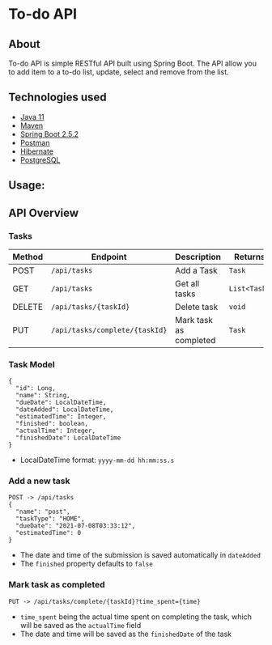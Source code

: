 # To-do API

## About

To-do API is simple RESTful API built using Spring Boot.
The API allow you to add item to a to-do list, update, select and remove from the list.

## Technologies used

* <a href="https://www.java.com/en/">Java 11</a>
* <a href="https://github.com/apache/maven">Maven</a>
* <a href="https://github.com/spring-projects/spring-boot">Spring Boot 2.5.2</a>
* <a href="https://www.postman.com/">Postman</a>
* <a href="http://hibernate.org/">Hibernate</a>
* <a href="https://www.postgresql.org/">PostgreSQL</a>

## Usage:

## API Overview
### Tasks

Method | Endpoint | Description | Returns
------------ | ------------- |-------|--------
POST | `/api/tasks`| Add a Task | `Task`
GET | `/api/tasks` | Get all tasks | `List<Task>`
DELETE|`/api/tasks/{taskId}` | Delete task | `void`
PUT |`/api/tasks/complete/{taskId}` | Mark task as completed | `Task`

### Task Model
```
{
  "id": Long,
  "name": String,
  "dueDate": LocalDateTime,   
  "dateAdded": LocalDateTime,
  "estimatedTime": Integer,
  "finished": boolean,
  "actualTime": Integer,
  "finishedDate": LocalDateTime
}
```

- LocalDateTime format: `yyyy-mm-dd hh:mm:ss.s`

### Add a new task
```
POST -> /api/tasks
{
  "name": "post",
  "taskType": "HOME",
  "dueDate": "2021-07-08T03:33:12",
  "estimatedTime": 0
}
```

- The date and time of the submission is saved automatically in `dateAdded`
- The `finished` property defaults to `false`

### Mark task as completed

```
PUT -> /api/tasks/complete/{taskId}?time_spent={time}
```

- `time_spent` being the actual time spent on completing the task, 
which will be saved as the `actualTime` field
- The date and time will be saved as the `finishedDate` of the task

